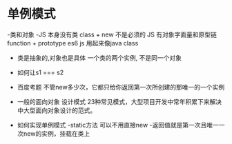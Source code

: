 # 单例模式


-类和对象
  -JS 本身没有类
  class + new 不是必须的 JS 有对象字面量和原型链
  function + prototype 
  es6 js 用起来像java   class 
  - 类是抽象的,对象也是具体
      一个类的两个实例, 不是同一个对象
  - 如何让s1 === s2 

- 百度考题
  不管new多少次，它都只给你返回第一次所创建的那唯一的一个实例
- 一般的面向对象 设计模式 23种常见模式，大型项目开发中常年积累下来解决中大型面向对象设计的范式。
- 如何实现单例模式
    -static方法 可以不用直接new
    -返回值就是第一次且唯一一次new的实例，挂载在类上